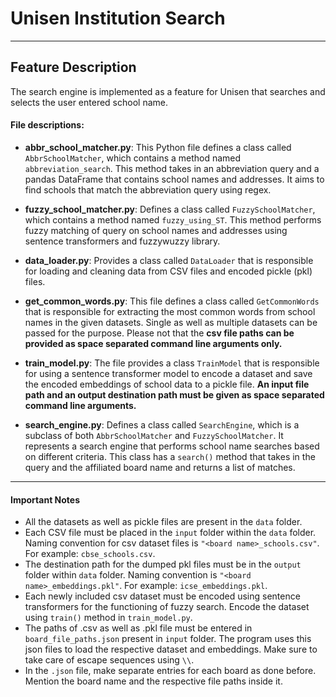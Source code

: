 # Unisen Institution Search
---

## Feature Description

The search engine is implemented as a feature for Unisen that searches and selects the user entered school name.

#### File descriptions:

- **abbr_school_matcher.py**: This Python file defines a class called `AbbrSchoolMatcher`, which contains a method named `abbreviation_search`. This method takes in an abbreviation query and a pandas DataFrame that contains school names and addresses. It aims to find schools that match the abbreviation query using regex.

- **fuzzy_school_matcher.py**: Defines a class called `FuzzySchoolMatcher`, which contains a method named `fuzzy_using_ST`. This method performs fuzzy matching of query on school names and addresses using sentence transformers and fuzzywuzzy library.

- **data_loader.py**: Provides a class called `DataLoader` that is responsible for loading and cleaning data from CSV files and encoded pickle (pkl) files.

- **get_common_words.py**: This file defines a class called `GetCommonWords` that is responsible for extracting the most common words from school names in the given datasets. Single as well as multiple datasets can be passed for the purpose. Please not that the **csv file paths can be provided as space separated command line arguments only.**

- **train_model.py**: The file provides a class `TrainModel` that is responsible for using a sentence transformer model to encode a dataset and save the encoded embeddings of school data to a pickle file. **An input file path and an output destination path must be given as space separated command line arguments.**

- **search_engine.py**: Defines a class called `SearchEngine`, which is a subclass of both `AbbrSchoolMatcher` and `FuzzySchoolMatcher`. It represents a search engine that performs school name searches based on different criteria. This class has a `search()` method that takes in the query and the affiliated board name and returns a list of matches.

---

#### Important Notes

- All the datasets as well as pickle files are present in the `data` folder.
- Each CSV file must be placed in the `input` folder within the `data` folder. Naming convention for csv dataset files is `"<board name>_schools.csv"`. For example: `cbse_schools.csv`.
- The destination path for the dumped pkl files must be in the `output` folder within `data` folder. Naming convention is `"<board name>_embeddings.pkl"`. For example: `icse_embeddings.pkl`.
- Each newly included csv dataset must be encoded using sentence transformers for the functioning of fuzzy search. Encode the dataset using `train()` method in `train_model.py`.
- The paths of .csv as well as .pkl file must be entered in `board_file_paths.json` present in `input` folder. The program uses this json files to load the respective dataset and embeddings. Make sure to take care of escape sequences using `\\`.
- In the `.json` file, make separate entries for each board as done before. Mention the board name and the respective file paths inside it. 
